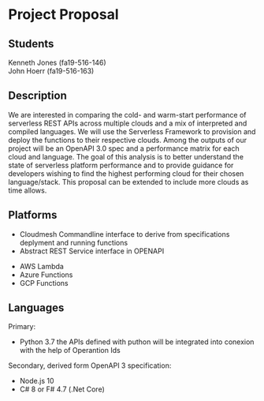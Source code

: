 # Project Proposal

## Students

Kenneth Jones (fa19-516-146)  
John Hoerr (fa19-516-163)

## Description

We are interested in comparing the cold- and warm-start performance of
serverless REST APIs across multiple clouds and a mix of interpreted and
compiled languages. We will use the Serverless Framework to provision and deploy
the functions to their respective clouds. Among the outputs of our project will
be an OpenAPI 3.0 spec and a performance matrix for each cloud and language. The
goal of this analysis is to better understand the state of serverless platform
performance and to provide guidance for developers wishing to find the highest
performing cloud for their chosen language/stack. This proposal can be extended
to include more clouds as time allows.

## Platforms

* Cloudmesh Commandline interface to derive from specifications deplyment and running functions
* Abstract REST Service interface in OPENAPI
- AWS Lambda
- Azure Functions
- GCP Functions

## Languages

Primary:
- Python 3.7 the APIs defined with puthon will be integrated into conexion with the help of Operantion Ids

Secondary, derived form OpenAPI 3 specification:
- Node.js 10
- C# 8 or F# 4.7 (.Net Core)
